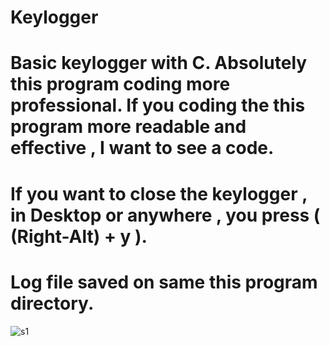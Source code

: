 # Keylogger

# Basic keylogger with C. Absolutely this program coding more professional. If you coding the this program more readable and effective , I want to see a code. 

# If you want to close the keylogger , in Desktop or anywhere , you press ( (Right-Alt) + y ).

# Log file saved on same this program directory.

![s1](https://user-images.githubusercontent.com/62218588/114048393-32831d00-9893-11eb-9814-f347d26f447b.PNG)
